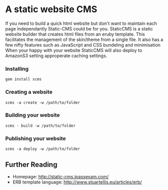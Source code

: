 A static website CMS
====================

If you need to build a quick html website but don't want to maintain each page independantly Static-CMS could be for you.
StaticCMS is a static website builder that creates html files from an eruby template.  This facilitates the management of the skin/theme from a single file.
It also has a few nifty features such as JavaScript and CSS bundeling and minimisation
When your happy with your website StaticCMS will also deploy to AmazonS3 setting approperate caching settings.

### Installing 

    gem install scms

### Creating a website 

    scms -a create -w /path/to/folder

### Building your website 

    scms - build -w /path/to/folder

### Publishing your website 

    scms -a deploy -w /path/to/folder


Further Reading
---------------

 * Homepage: http://static-cms.ipassexam.com/
 * ERB template language: http://www.stuartellis.eu/articles/erb/
